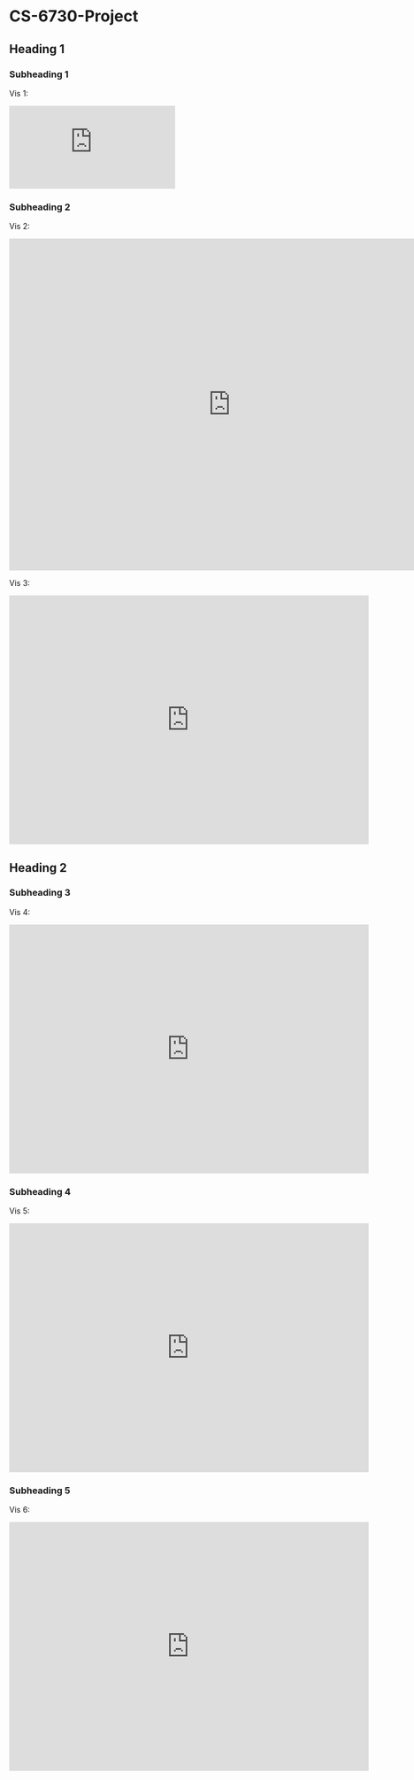 # CS-6730-Project

## Heading 1

### Subheading 1
Vis 1: 
<iframe seamless frameborder="0" src="https://public.tableau.com/views/GlobalAnnualEnergyProduction_dashboard/Dashboard2?:language=en-US&publish=yes&:display_count=n&:origin=viz_share_link" ></iframe>

### Subheading 2
Vis 2:
<iframe seamless frameborder="0" src="https://public.tableau.com/views/renewable_energy_consumption/Renewablebycountry?:language=en-US&embed=yes&:display_count=yes&:showVizHome=no" width = '800' height = '600' ></iframe>

Vis 3:
<iframe seamless frameborder="0" src="https://public.tableau.com/views/nonrenewable_energy_consumption/Non-Renewablebycountry?:language=en-US&embed=yes&:display_count=yes&:showVizHome=no" width = '650' height = '450' scrolling='yes'></iframe>

## Heading 2

### Subheading 3
Vis 4:
<iframe seamless frameborder="0" src="https://public.tableau.com/views/countries_rank_energy/RankDashboard?language=en-US&embed=yes&:display_count=yes&:showVizHome=no" width = '650' height = '450' scrolling='yes'></iframe>

### Subheading 4
Vis 5:
<iframe seamless frameborder="0" src="https://public.tableau.com/views/co2_energy_countries/co2_energy?language=en-US&embed=yes&:display_count=yes&:showVizHome=no" width = '650' height = '450' scrolling='yes'></iframe>

### Subheading 5
Vis 6:
<iframe seamless frameborder="0" src="https://public.tableau.com/views/correlation_energy/Correlation?:language=en-US&embed=yes&:display_count=yes&:showVizHome=no" width = '650' height = '450' scrolling='yes'></iframe>
